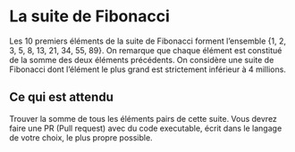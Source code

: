 # La suite de Fibonacci

Les 10 premiers éléments de la suite de Fibonacci forment l’ensemble {1, 2, 3, 5, 8, 13, 21, 34, 55, 89}.
On remarque que chaque élément est constitué de la somme des deux éléments précédents.
On considère une suite de Fibonacci dont l’élément le plus grand est strictement inférieur à 4 millions.

## Ce qui est attendu
Trouver la somme de tous les éléments pairs de cette suite.
Vous devrez faire une PR (Pull request) avec du code executable, écrit dans le langage de votre choix, le plus propre possible.
